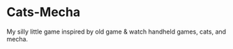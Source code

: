 # Cats-Mecha
My silly little game inspired by old game &amp; watch handheld games, cats, and mecha.
